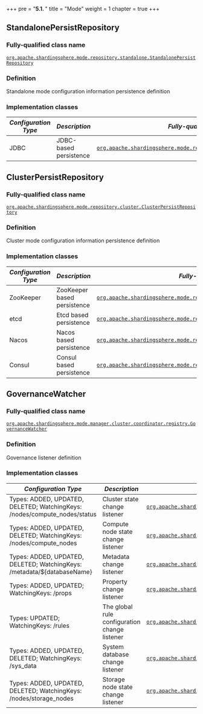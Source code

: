+++
pre = "<b>5.1. </b>"
title = "Mode"
weight = 1
chapter = true
+++

## StandalonePersistRepository

### Fully-qualified class name

[`org.apache.shardingsphere.mode.repository.standalone.StandalonePersistRepository`](https://github.com/apache/shardingsphere/blob/master/mode/type/standalone/repository/api/src/main/java/org/apache/shardingsphere/mode/repository/standalone/StandalonePersistRepository.java)

### Definition

Standalone mode configuration information persistence definition

### Implementation classes

| *Configuration Type* | *Description*        | *Fully-qualified class name* |
| -------------------- | -------------------- | ---------------------------- |
| JDBC                   | JDBC-based persistence | [`org.apache.shardingsphere.mode.repository.standalone.jdbc.JDBCRepository`](https://github.com/apache/shardingsphere/blob/master/mode/type/standalone/repository/provider/jdbc/core/src/main/java/org/apache/shardingsphere/mode/repository/standalone/jdbc/JDBCRepository.java) |

## ClusterPersistRepository

### Fully-qualified class name

[`org.apache.shardingsphere.mode.repository.cluster.ClusterPersistRepository`](https://github.com/apache/shardingsphere/blob/master/mode/type/cluster/repository/api/src/main/java/org/apache/shardingsphere/mode/repository/cluster/ClusterPersistRepository.java)

### Definition

Cluster mode configuration information persistence definition

### Implementation classes

| *Configuration Type* | *Description*               | *Fully-qualified class name* |
| -------------------- | --------------------------- | ---------------------------- |
| ZooKeeper            | ZooKeeper based persistence | [`org.apache.shardingsphere.mode.repository.cluster.zookeeper.ZookeeperRepository`](https://github.com/apache/shardingsphere/blob/master/mode/type/cluster/repository/provider/zookeeper/src/main/java/org/apache/shardingsphere/mode/repository/cluster/zookeeper/ZookeeperRepository.java) |
| etcd                 | Etcd based persistence      | [`org.apache.shardingsphere.mode.repository.cluster.etcd.EtcdRepository`](https://github.com/apache/shardingsphere/blob/master/mode/type/cluster/repository/provider/etcd/src/main/java/org/apache/shardingsphere/mode/repository/cluster/etcd/EtcdRepository.java) |
| Nacos                | Nacos based persistence     | [`org.apache.shardingsphere.mode.repository.cluster.nacos.NacosRepository`](https://github.com/apache/shardingsphere/blob/master/mode/type/cluster/repository/provider/nacos/src/main/java/org/apache/shardingsphere/mode/repository/cluster/nacos/NacosRepository.java) |
| Consul               | Consul based persistence    | [`org.apache.shardingsphere.mode.repository.cluster.consul.ConsulRepository`](https://github.com/apache/shardingsphere/blob/master/mode/type/cluster/repository/provider/consul/src/main/java/org/apache/shardingsphere/mode/repository/cluster/consul/ConsulRepository.java) |

## GovernanceWatcher

### Fully-qualified class name

[`org.apache.shardingsphere.mode.manager.cluster.coordinator.registry.GovernanceWatcher`](https://github.com/apache/shardingsphere/blob/master/mode/type/cluster/core/src/main/java/org/apache/shardingsphere/mode/manager/cluster/coordinator/registry/GovernanceWatcher.java)

### Definition

Governance listener definition

### Implementation classes

| *Configuration Type*                                                      | *Description*                                 | *Fully-qualified class name*                                                                                                                                                                                                                                                                                                                            |
|---------------------------------------------------------------------------|-----------------------------------------------|---------------------------------------------------------------------------------------------------------------------------------------------------------------------------------------------------------------------------------------------------------------------------------------------------------------------------------------------------------|
| Types: ADDED, UPDATED, DELETED; WatchingKeys: /nodes/compute_nodes/status | Cluster state change listener                 | [`org.apache.shardingsphere.mode.manager.cluster.coordinator.registry.status.cluster.watcher.ClusterStateChangedWatcher`](https://github.com/apache/shardingsphere/blob/master/mode/type/cluster/core/src/main/java/org/apache/shardingsphere/mode/manager/cluster/coordinator/registry/status/cluster/watcher/ClusterStateChangedWatcher.java)         |
| Types: ADDED, UPDATED, DELETED; WatchingKeys: /nodes/compute_nodes        | Compute node state change listener            | [`org.apache.shardingsphere.mode.manager.cluster.coordinator.registry.status.compute.watcher.ComputeNodeStateChangedWatcher`](https://github.com/apache/shardingsphere/blob/master/mode/type/cluster/core/src/main/java/org/apache/shardingsphere/mode/manager/cluster/coordinator/registry/status/compute/watcher/ComputeNodeStateChangedWatcher.java) |
| Types: ADDED, UPDATED, DELETED; WatchingKeys: /metadata/${databaseName}   | Metadata change listener                      | [`org.apache.shardingsphere.mode.manager.cluster.coordinator.registry.metadata.watcher.MetaDataChangedWatcher`](https://github.com/apache/shardingsphere/blob/master/mode/type/cluster/core/src/main/java/org/apache/shardingsphere/mode/manager/cluster/coordinator/registry/metadata/watcher/MetaDataChangedWatcher.java)                             |
| Types: ADDED, UPDATED; WatchingKeys: /props                               | Property change listener                      | [`org.apache.shardingsphere.mode.manager.cluster.coordinator.registry.config.watcher.PropertiesChangedWatcher`](https://github.com/apache/shardingsphere/blob/master/mode/type/cluster/core/src/main/java/org/apache/shardingsphere/mode/manager/cluster/coordinator/registry/config/watcher/PropertiesChangedWatcher.java)                             |
| Types: UPDATED; WatchingKeys: /rules                                      | The global rule configuration change listener | [`org.apache.shardingsphere.mode.manager.cluster.coordinator.registry.config.watcher.GlobalRuleChangedWatcher`](https://github.com/apache/shardingsphere/blob/master/mode/type/cluster/core/src/main/java/org/apache/shardingsphere/mode/manager/cluster/coordinator/registry/config/watcher/GlobalRuleChangedWatcher.java)                             |
| Types: ADDED, UPDATED, DELETED; WatchingKeys: /sys_data                   | System database change listener               | [`org.apache.shardingsphere.mode.manager.cluster.coordinator.registry.config.watcher.ShardingSphereDataChangedWatcher`](https://github.com/apache/shardingsphere/blob/master/mode/type/cluster/core/src/main/java/org/apache/shardingsphere/mode/manager/cluster/coordinator/registry/data/ShardingSphereDataChangedWatcher.java)                       |
| Types: ADDED, UPDATED, DELETED; WatchingKeys: /nodes/storage_nodes        | Storage node state change listener            | [`org.apache.shardingsphere.mode.manager.cluster.coordinator.registry.status.storage.watcher.StorageNodeStateChangedWatcher`](https://github.com/apache/shardingsphere/blob/master/mode/type/cluster/core/src/main/java/org/apache/shardingsphere/mode/manager/cluster/coordinator/registry/status/storage/watcher/StorageNodeStateChangedWatcher.java) |
